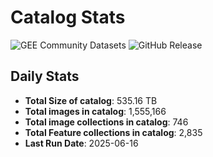 # Catalog Stats

![GEE Community Datasets](https://img.shields.io/endpoint?url=https://gist.githubusercontent.com/samapriya/34bc0c1280d475d3a69e3b60a706226e/raw/community.json)
![GitHub Release](https://img.shields.io/github/v/release/samapriya/awesome-gee-community-datasets)

## Daily Stats

<!-- START_MARKER -->
* **Total Size of catalog**: 535.16 TB
* **Total images in catalog**: 1,555,166
* **Total image collections in catalog**: 746
* **Total Feature collections in catalog**: 2,835
* **Last Run Date**: 2025-06-16
<!-- END_MARKER -->
